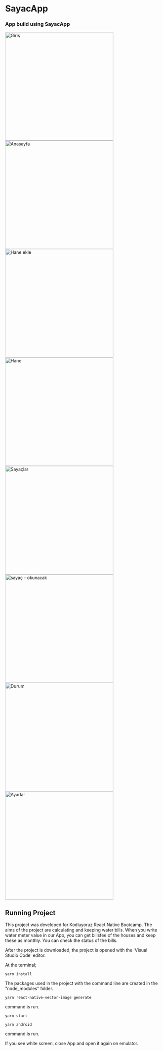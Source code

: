 # SayacApp

### App build using SayacApp

<div>
<img width="350" alt="Giriş" src="https://user-images.githubusercontent.com/63108556/133001664-a04420d3-ef72-4e84-a80d-2010e2e753f2.png">

<img width="350" alt="Anasayfa" src="https://user-images.githubusercontent.com/63108556/133001662-37be2e97-90e1-4034-aa91-ccb397460b98.png">

<img width="350" alt="Hane ekle" src="https://user-images.githubusercontent.com/63108556/133001654-1838ad35-2d7a-47e7-ab2a-a5fb61ed1980.png">
<img width="350" alt="Hane" src="https://user-images.githubusercontent.com/63108556/133001691-e74e0d61-b3f1-4b8b-ab4d-6764a0322258.png">
<img width="350" alt="Sayaçlar" src="https://user-images.githubusercontent.com/63108556/133001661-328f0446-8077-4179-a43d-55e253c5add8.png">
<img width="350" alt="sayaç - okunacak" src="https://user-images.githubusercontent.com/63108556/133001660-b2a15a45-5252-41da-bd18-8fb7052f8943.png">

<img width="350" alt="Durum" src="https://user-images.githubusercontent.com/63108556/133001659-a1223372-5fb1-45f7-be8a-f2afe50911df.png">

<img width="350" alt="Ayarlar" src="https://user-images.githubusercontent.com/63108556/133001658-262f6b98-6cde-4b80-8eeb-477943eb9b61.png">

</div>

## Running Project

This project was developed for Kodluyoruz React Native Bootcamp. The aims of the project are calculating and keeping water bills. When you write water meter value in our App, you can get billsfee of the houses and keep these as monthly. You can check the status of the bills.

After the project is downloaded, the project is opened with the 'Visual Studio Code' editor.

At the terminal;

```
yarn install

```

The packages used in the project with the command line are created in the "node_modules" folder.

```
yarn react-native-vector-image generate
```

command is run.

```
yarn start
```

```
yarn android
```

command is run.

If you see white screen, close App and open it again on emulator.
